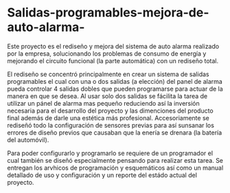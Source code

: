# Salidas-programables-mejora-de-auto-alarma-
Este proyecto es el rediseño y mejora del sistema de auto alarma realizado por la empresa, solucionando los problemas de consumo de energía y mejorando el circuito funcional (la parte automática) con un rediseño total.

El rediseño se concentró principalmente en crear un sistema de salidas programables el cual con una o dos salidas (a elección) del panel de alarma pueda controlar 4 salidas dobles que pueden programarse para actuar de la manera en que se desea.
Al usar solo dos salidas se fácilita la tarea de utilizar un pánel de alarma mas pequeño reduciendo así la inversión necesaria para el desarrollo del proyecto y las dimenciones del producto final además de darle una estética más profesional.
Accesoriamente se rediseñó todo la configuración de sensores previas para así sunsanar los errores de diseño previos que causaban que la enería se drenara (la batería del automóvil).

Para poder configurarlo y programarlo se requiere de un programador el cual también se diseñó especialmente pensando para realizar esta tarea.
Se entregan los arvhicos de programación y esquemáticos así como un manual detallado de uso y configuración y un reporte del estádo actual del proyecto.
